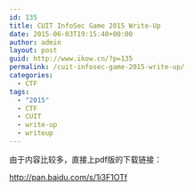 ```yaml
---
id: 135
title: CUIT InfoSec Game 2015 Write-Up
date: 2015-06-03T19:15:40+00:00
author: admin
layout: post
guid: http://www.ikow.cn/?p=135
permalink: /cuit-infosec-game-2015-write-up/
categories:
  - CTF
tags:
  - "2015"
  - CTF
  - CUIT
  - write-up
  - writeup
---
```

由于内容比较多，直接上pdf版的下载链接：

<a href="http://pan.baidu.com/s/1i3F1OTf" target="_blank">http://pan.baidu.com/s/1i3F1OTf</a>